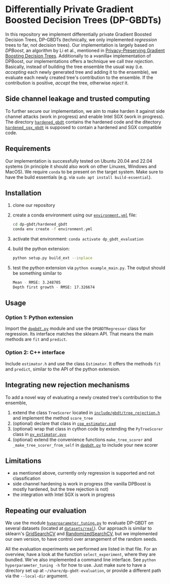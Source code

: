 # Differentially Private Gradient Boosted Decision Trees (DP-GBDTs)

In this repository we implement differentially private Gradient Boosted Decision Trees, DP-GBDTs (technically, we only implemented *regression* trees to far, not decision trees).
Our implementation is largely based on *DPBoost*, an algorithm by Li et al., mentioned in [Privacy-Preserving Gradient Boosting Decision Trees](http://arxiv.org/abs/1911.04209). Additionally to a »vanilla« implementation of DPBoost, our implementations offers a technique we call *tree rejection*. Basically, instead of building the tree ensemble the usual way (i.e. *accepting* each newly generated tree and adding it to the ensemble), we evaluate each newly created tree's contribution to the ensemble. If the contribution is positive, *accept* the tree, otherwise *reject* it.

## Side channel leakage and trusted computing
To further secure our implementation, we aim to make harden it against side channel attacks (work in progress) and enable Intel SGX (work in progress).
The directory [`hardened_gbdt`](hardened_gbdt) contains the hardened code and the ditectory [`hardened_sgx_gbdt`](hardened_sgx_gbdt) is supposed to contain a hardened and SGX compatible code.

## Requirements
Our implementation is successfully tested on Ubuntu 20.04 and 22.04 systems (in principle it should also work on other Linuxes, Windows and MacOS).
We require `conda` to be present on the target system. Make sure to have the build essentials (e.g. via `sudo apt install build-essential`).

## Installation
1. clone our repository
2. create a conda environment using our [`environment.yml`](hardened_gbdt/environment.yml) file:
   ```bash
   cd dp-gbdt/hardened_gbdt
   conda env create -f environment.yml
   ```
3. activate that environment: `conda activate dp_gbdt_evaluation`
4. build the python extension:
   ```bash
   python setup.py build_ext --inplace
   ```

5. test the python extension via `python example_main.py`. The output should be something similar to
   ```bash
   Mean - RMSE: 3.248705
   Depth first growth - RMSE: 17.326674
   ```

## Usage
### Option 1: Python extension
Import the [`dpgbdt.py`](hardened_gbdt/dpgbdt.py) module and use the `DPGBDTRegressor` class for regression. Its interface matches the sklearn API. That means the main methods are `fit` and `predict`.

### Option 2: C++ interface
Include `estimator.h` and use the class `Estimator`. It offers the methods `fit` and `predict`, similar to the API of the python extension.

## Integrating new rejection mechanisms
To add a novel way of evaluating a newly created tree's contribution to the ensemble,
1. extend the class `TreeScorer` located in [`include/gbdt/tree_rejection.h`](hardened_gbdt/include/gbdt/tree_rejection.h) and implement the method `score_tree`
2. (optional) declare that class in [`cpp_estimator.pxd`](hardened_gbdt/cpp_estimator.pxd)
3. (optional) wrap that class in cython code by extending the `PyTreeScorer` class in [`py_estimator.pyx`](hardened_gbdt/py_estimator.pyx)
4. (optional) extend the convenience functions `make_tree_scorer` and `_make_tree_scorer_from_self` in [`dpgbdt.py`](hardened_gbdt/dpgbdt.py) to include your new scorer

## Limitations
- as mentioned above, currently only regression is supported and not classification
- side channel hardening is work in progress (the vanilla DPBoost is mostly hardened, but the tree rejection is not)
- the integration with Intel SGX is work in progress

## Repeating our evaluation
We use the module [`hyperparameter_tuning.py`](hardened_gbdt/hyperparameter_tuning.py) to evaluate DP-GBDT on several datasets (located at [`datasets/real`](datasets/real)). Our approach is similar to sklearn's [GridSearchCV](https://scikit-learn.org/stable/modules/generated/sklearn.model_selection.GridSearchCV.html#sklearn.model_selection.GridSearchCV) and [RandomizedSearchCV](https://scikit-learn.org/stable/modules/generated/sklearn.model_selection.RandomizedSearchCV.html#sklearn.model_selection.RandomizedSearchCV), but we implemented our own version, to have control over arrangement of the random seeds.

All the evaluation experiments we performed are listed in that file. For an overview, have a look at the function `select_experiment`, where they are bundled. We've also implemented a command line interface. See `python hyperparameter_tuning -h` for how to use. Just make sure to have a directory set up at `~/share/dp-gbdt-evaluation`, or provide a different path via the `--local-dir` argument.
